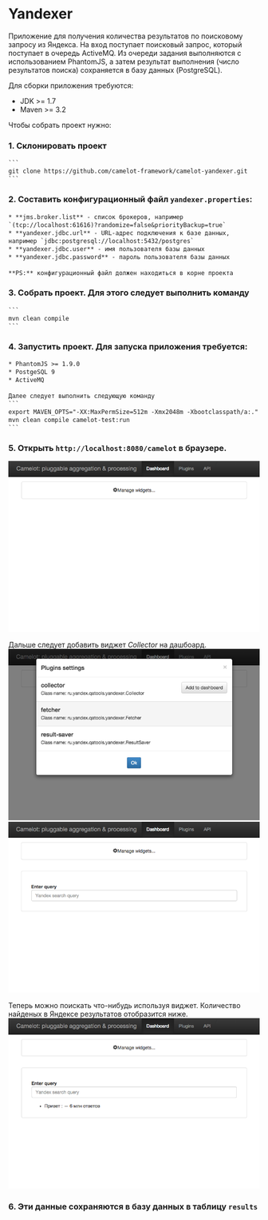 Yandexer
===
Приложение для получения количества результатов по поисковому запросу из Яндекса.
На вход поступает поисковый запрос, который поступает в очередь ActiveMQ. Из очереди
задания выполняются с использованием PhantomJS, а затем результат выполнения (число результатов поиска)
сохраняется в базу данных (PostgreSQL).

Для сборки приложения требуются:
* JDK >= 1.7
* Maven >= 3.2

Чтобы собрать проект нужно:

### 1. Склонировать проект
    ```
    git clone https://github.com/camelot-framework/camelot-yandexer.git
    ```

### 2. Составить конфигурационный файл `yandexer.properties`:

    * **jms.broker.list** - список брокеров, например `(tcp://localhost:61616)?randomize=false&priorityBackup=true`
    * **yandexer.jdbc.url** - URL-адрес подключения к базе данных, например `jdbc:postgresql://localhost:5432/postgres`
    * **yandexer.jdbc.user** - имя пользователя базы данных
    * **yandexer.jdbc.password** - пароль пользователя базы данных

    **PS:** конфигурационный файл должен находиться в корне проекта

### 3. Собрать проект. Для этого следует выполнить команду
    ```
    mvn clean compile
    ```

### 4. Запустить проект. Для запуска приложения требуется:
    * PhantomJS >= 1.9.0
    * PostgeSQL 9
    * ActiveMQ

    Далее следует выполнить следующую команду
    ```
    export MAVEN_OPTS="-XX:MaxPermSize=512m -Xmx2048m -Xbootclasspath/a:."
    mvn clean compile camelot-test:run
    ```

### 5. Открыть `http://localhost:8080/camelot` в браузере.
![](img/camelot-start-page.png)

Дальше следует добавить виджет *Collector* на дашбоард.
![](img/camelot-dashboard-settings.png)
![](img/collector-widget.png)

Теперь можно поискать что-нибудь используя виджет. Количество найденых в Яндексе результатов отобразится ниже.
![](img/collector-widget-results.png)

### 6. Эти данные сохраняются в базу данных в таблицу `results`
